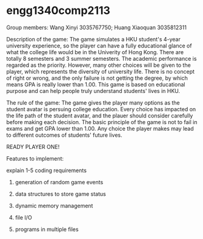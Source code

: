 # engg1340comp2113

Group members: Wang Xinyi 3035767750; Huang Xiaoquan 3035812311

Description of the game:
The game simulates a HKU student's 4-year university experience, so the player can have a fully educational glance of what the college life would be in the Univerity of Hong Kong. There are totally 8 semesters and 3 summer semesters. The academic performance is regarded as the priority. However, many other choices will be given to the player, which represents the diversity of university life. There is no concept of right or wrong, and the only failure is not getting the degree, by which means GPA is really lower than 1.00. This game is based on educational purpose and can help people truly understand students' lives in HKU.

The rule of the game:
The game gives the player many options as the student avatar is persuing college education. Every choice has impacted on the life path of the student avatar, and the plauer should consider carefully before making each decision. The basic principle of the game is not to fail in exams and get GPA lower than 1.00. Any choice the player makes may lead to different outcomes of students' future lives.

READY PLAYER ONE!


Features to implement:

explain 1-5 coding requirements

1. generation of random game events

2. data structures to store game status

3. dynamic memory management

4. file I/O

5. programs in multiple files
